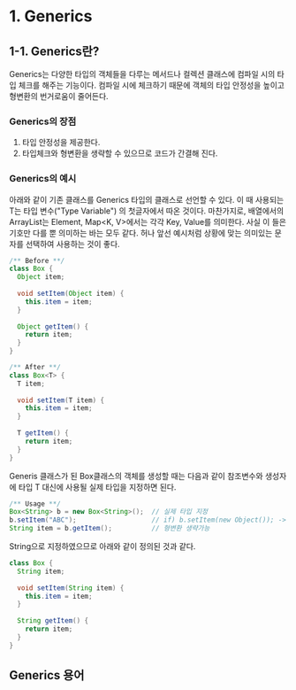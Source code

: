 # 1. Generics

## 1-1. Generics란?
Generics는 다양한 타입의 객체들을 다루는 메서드나 컬렉션 클래스에 컴파일 시의 타입 체크를 해주는 기능이다. 컴파일 시에 체크하기 때문에 객체의 타입 안정성을 높이고 형변환의 번거로움이 줄어든다. 

### Generics의 장점
1) 타입 안정성을 제공한다.
2) 타입체크와 형변환을 생략할 수 있으므로 코드가 간결해 진다.

### Generics의 예시
아래와 같이 기존 클래스를 Generics 타입의 클래스로 선언할 수 있다. 이 때 사용되는 T는 타입 변수("Type Variable") 의 첫글자에서 따온 것이다. 마찬가지로, 배열에서의 ArrayList<E>는 Element, Map<K, V>에서는 각각 Key, Value를 의미한다. 사실 이 들은 기호만 다를 뿐 의미하는 바는 모두 같다. 허나 앞선 예시처럼 상황에 맞는 의미있는 문자를 선택하여 사용하는 것이 좋다.

```java
/** Before **/
class Box {
  Object item;
  
  void setItem(Object item) {
    this.item = item;
  }
  
  Object getItem() {
    return item;
  }
}

/** After **/
class Box<T> {
  T item;
  
  void setItem(T item) {
    this.item = item;
  }
  
  T getItem() {
    return item;
  }
}
```

Generis 클래스가 된 Box클래스의 객체를 생성할 때는 다음과 같이 참조변수와 생성자에 타입 T 대신에 사용될 실제 타입을 지정하면 된다.

```java
/** Usage **/
Box<String> b = new Box<String>();  // 실제 타입 지정
b.setItem("ABC");                   // if) b.setItem(new Object()); -> ERROR ! String으로만 지정 가능
String item = b.getItem();          // 형변환 생략가능
```

String으로 지정하였으므로 아래와 같이 정의된 것과 같다.

```java
class Box {
  String item;
  
  void setItem(String item) {
    this.item = item;
  }
  
  String getItem() {
    return item;
  }
}
```

## Generics 용어
  
